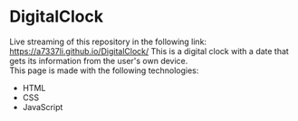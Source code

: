 # DigitalClock
Live streaming of this repository in the following link:
https://a7337li.github.io/DigitalClock/
This is a digital clock with a date that gets its information from the user's own device.<br />
This page is made with the following technologies:
<ul>
  <li>HTML</li>
  <li>CSS</li>
  <li>JavaScript</li>
</ul>
